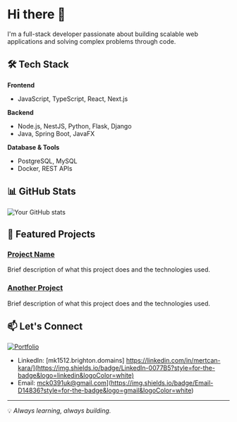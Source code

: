 # Hi there 👋

I'm a full-stack developer passionate about building scalable web applications and solving complex problems through code.

## 🛠️ Tech Stack

**Frontend**
- JavaScript, TypeScript, React, Next.js

**Backend**
- Node.js, NestJS, Python, Flask, Django
- Java, Spring Boot, JavaFX

**Database & Tools**
- PostgreSQL, MySQL
- Docker, REST APIs

## 📊 GitHub Stats

![Your GitHub stats](https://github-readme-stats.vercel.app/api?username=mertjane&show_icons=true&theme=default&hide_border=true)

## 🚀 Featured Projects

### [Project Name](https://github.com/mertjane/project)
Brief description of what this project does and the technologies used.

### [Another Project](https://github.com/username/project)
Brief description of what this project does and the technologies used.

## 📫 Let's Connect

[![Portfolio](https://img.shields.io/badge/Portfolio-000000?style=for-the-badge&logo=About.me&logoColor=white)](https://mk1512.brighton.domains)
- LinkedIn: [mk1512.brighton.domains] https://linkedin.com/in/mertcan-kara/](https://img.shields.io/badge/LinkedIn-0077B5?style=for-the-badge&logo=linkedin&logoColor=white)
- Email: mck0391uk@gmail.com](https://img.shields.io/badge/Email-D14836?style=for-the-badge&logo=gmail&logoColor=white)

---

💡 *Always learning, always building.*
